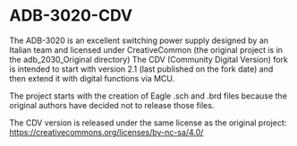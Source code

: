 # ADB-3020-CDV

The ADB-3020 is an excellent switching power supply designed by an Italian team and licensed under CreativeCommon (the original project is in the adb_2030_Original directory)
The CDV (Community Digital Version) fork is intended to start with version 2.1 (last published on the fork date) and then extend it with digital functions via MCU.

The project starts with the creation of Eagle .sch and .brd files because the original authors have decided not to release those files.

The CDV version is released under the same license as the original project:
https://creativecommons.org/licenses/by-nc-sa/4.0/
